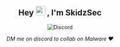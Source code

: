 <h2 align="center">
   Hey 
   <img src="https://media.giphy.com/media/3pZipqyo1sqHDfJGtz/giphy.gif" width="25px">
   , I'm SkidzSec
</h2>
<p align="center"><img alt="Discord" src="https://img.shields.io/badge/PROTONMAIL-skidzsec@protonmail.com-0d1117?style=for-the-badge&logo=protonmail&logoColor=0d1117&logoWidth=20&labelColor=000%27"></a></a>  </p>
<p align="center">
   <i>DM me on discord to collab on Malware ❤<i/>
<p/>

<!-- --- -->
<!-- <p align="center">
   <img src="https://media.giphy.com/media/8UHRm5oY4k4FDxq5QG/giphy.gif" width="30px" alt="GitHub-Status"/>&nbsp;<i><b>GitHub Stats</b></i><img src="https://media.giphy.com/media/8UHRm5oY4k4FDxq5QG/giphy.gif" width="30px" alt="GitHub-Status"/>
</p>
<p align="center">
   <img src="https://github-readme-stats.vercel.app/api?username=skidzsec&theme=dark&show_icons=true" alt="shwetangStats" />  
   <br />
   <br />
   <img src="https://github-readme-stats.vercel.app/api/top-langs/?username=skidzsec&layout=compact&theme=dark" alt="top-langs" />
 
 ---
<p align="center"> 
   Visitor count<br>
   <img src="https://profile-counter.glitch.me/skidzsec/count.svg" />
</p>
 -->
